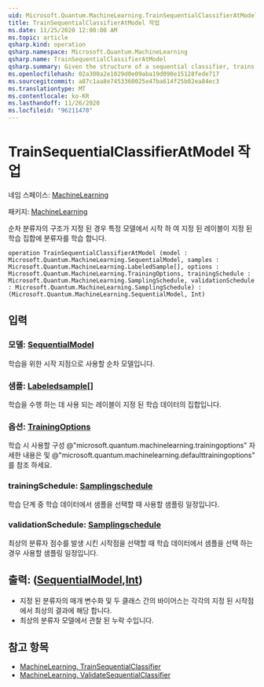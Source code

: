 ```yaml
---
uid: Microsoft.Quantum.MachineLearning.TrainSequentialClassifierAtModel
title: TrainSequentialClassifierAtModel 작업
ms.date: 11/25/2020 12:00:00 AM
ms.topic: article
qsharp.kind: operation
qsharp.namespace: Microsoft.Quantum.MachineLearning
qsharp.name: TrainSequentialClassifierAtModel
qsharp.summary: Given the structure of a sequential classifier, trains the classifier on a given labeled training set, starting from a particular model.
ms.openlocfilehash: 02a300a2e1029d0e09aba19d090e15128fede717
ms.sourcegitcommit: a87c1aa8e7453360025e47ba614f25b02ea84ec3
ms.translationtype: MT
ms.contentlocale: ko-KR
ms.lasthandoff: 11/26/2020
ms.locfileid: "96211470"
---
```

# <a name="trainsequentialclassifieratmodel-operation"></a>TrainSequentialClassifierAtModel 작업

네임 스페이스: [MachineLearning](xref:Microsoft.Quantum.MachineLearning)

패키지: [MachineLearning](https://nuget.org/packages/Microsoft.Quantum.MachineLearning)


순차 분류자의 구조가 지정 된 경우 특정 모델에서 시작 하 여 지정 된 레이블이 지정 된 학습 집합에 분류자를 학습 합니다.

```qsharp
operation TrainSequentialClassifierAtModel (model : Microsoft.Quantum.MachineLearning.SequentialModel, samples : Microsoft.Quantum.MachineLearning.LabeledSample[], options : Microsoft.Quantum.MachineLearning.TrainingOptions, trainingSchedule : Microsoft.Quantum.MachineLearning.SamplingSchedule, validationSchedule : Microsoft.Quantum.MachineLearning.SamplingSchedule) : (Microsoft.Quantum.MachineLearning.SequentialModel, Int)
```


## <a name="input"></a>입력

### <a name="model--sequentialmodel"></a>모델: [SequentialModel](xref:Microsoft.Quantum.MachineLearning.SequentialModel)

학습을 위한 시작 지점으로 사용할 순차 모델입니다.


### <a name="samples--labeledsample"></a>샘플: [Labeledsample](xref:Microsoft.Quantum.MachineLearning.LabeledSample)[]

학습을 수행 하는 데 사용 되는 레이블이 지정 된 학습 데이터의 집합입니다.


### <a name="options--trainingoptions"></a>옵션: [TrainingOptions](xref:Microsoft.Quantum.MachineLearning.TrainingOptions)

학습 시 사용할 구성 @"microsoft.quantum.machinelearning.trainingoptions" 자세한 내용은 및 @"microsoft.quantum.machinelearning.defaulttrainingoptions" 를 참조 하세요.


### <a name="trainingschedule--samplingschedule"></a>trainingSchedule: [Samplingschedule](xref:Microsoft.Quantum.MachineLearning.SamplingSchedule)

학습 단계 중 학습 데이터에서 샘플을 선택할 때 사용할 샘플링 일정입니다.


### <a name="validationschedule--samplingschedule"></a>validationSchedule: [Samplingschedule](xref:Microsoft.Quantum.MachineLearning.SamplingSchedule)

최상의 분류자 점수를 발생 시킨 시작점을 선택할 때 학습 데이터에서 샘플을 선택 하는 경우 사용할 샘플링 일정입니다.



## <a name="output--sequentialmodelint"></a>출력: ([SequentialModel](xref:Microsoft.Quantum.MachineLearning.SequentialModel),[Int](xref:microsoft.quantum.lang-ref.int))

- 지정 된 분류자의 매개 변수화 및 두 클래스 간의 바이어스는 각각의 지정 된 시작점에서 최상의 결과에 해당 합니다.
- 최상의 분류자 모델에서 관찰 된 누락 수입니다.

## <a name="see-also"></a>참고 항목

- [MachineLearning. TrainSequentialClassifier](xref:Microsoft.Quantum.MachineLearning.TrainSequentialClassifier)
- [MachineLearning. ValidateSequentialClassifier](xref:Microsoft.Quantum.MachineLearning.ValidateSequentialClassifier)